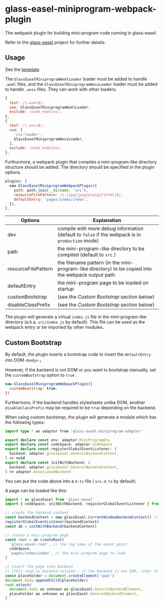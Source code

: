 # glass-easel-miniprogram-webpack-plugin

The webpack plugin for building mini-program code running in glass-easel.

Refer to the [glass-easel](https://github.com/wechat-miniprogram/glass-easel) project for further details.

## Usage

See the [template](../glass-easel-miniprogram-template/).

The `GlassEaselMiniprogramWxmlLoader` loader must be added to handle `.wxml` files, and the `GlassEaselMiniprogramWxssLoader` loader must be added to handle `.wxss` files. They can work with other loaders.

```js
{
  test: /\.wxml$/,
  use: GlassEaselMiniprogramWxmlLoader,
  exclude: /node_modules/,
},
{
  test: /\.wxss$/,
  use: [
    'css-loader',
    GlassEaselMiniprogramWxssLoader,
  ],
  exclude: /node_modules/,
},
```

Furthurmore, a webpack plugin that compiles a mini-program-like directory structure should be added. The directory should be specified in the plugin options.

```js
plugins: [
  new GlassEaselMiniprogramWebpackPlugin({
    path: path.join(__dirname, 'src'),
    resourceFilePattern: /\.(jpg|jpeg|png|gif|html)$/,
    defaultEntry: 'pages/index/index',
  }),
],
```

| Options | Explanation |
| ------- | ----------- |
| dev | compile with more debug information (default to `false` if the webpack is in `production` mode) |
| path | the mini-program-like directory to be compiled (default to `src` ) |
| resourceFilePattern | the filename pattern (in the mini-program-like directory) to be copied into the webpack output path |
| defaultEntry | the mini-program page to be loaded on startup |
| customBootstrap | (see the *Custom Bootstrap* section below) |
| disableClassPrefix | (see the *Custom Bootstrap* section below) |

The plugin will generate a virtual `index.js` file in the mini-program-like directory (a.k.a. `src/index.js` by default). This file can be used as the webpack entry or be imported by other modules.

## Custom Bootstrap

By default, the plugin inserts a bootstrap code to insert the `defaultEntry` into DOM `<body>` 。

However, if the backend is not DOM or you want to bootstrap manually, set the `customBootstrap` option to `true` .

```js
new GlassEaselMiniprogramWebpackPlugin({
  customBootstrap: true,
})
```

Furthermore, if the backend handles stylesheets unlike DOM, another `disableClassPrefix` may be required to be `true` depending on the backend.

When using custom bootstrap, the plugin will generate a module which has the following types: 

```ts
import type * as adapter from 'glass-easel-miniprogram-adapter'

export declare const env: adapter.MiniProgramEnv
export declare const codeSpace: adapter.CodeSpace
export declare const registerGlobalEventListener: (
  backend: adapter.glassEasel.GeneralBackendContext,
) => void
export declare const initWithBackend: (
  backend: adapter.glassEasel.GeneralBackendContext,
) => adapter.AssociatedBackend
```

You can put the code above into a `d.ts` file ( `src.d.ts` by default).

A page can be loaded like this:

```js
import * as glassEasel from 'glass-easel'
import { codeSpace, initWithBackend, registerGlobalEventListener } from './src' // import the plugin-generated code

// create the backend context
const backendContext = new glassEasel.CurrentWindowBackendContext() // or another backend context
registerGlobalEventListener(backendContext)
const ab = initWithBackend(backendContext)

// create a mini-program page
const root = ab.createRoot(
  'glass-easel-root', // the tag name of the mount point
  codeSpace,
  'pages/index/index', // the mini-program page to load
)

// insert the page into backend
// (this step is backend-related - if the backend is not DOM, refer to the backend documentation)
const placeholder = document.createElement('span')
document.body.appendChild(placeholder)
root.attach(
  document.body as unknown as glassEasel.GeneralBackendElement,
  placeholder as unknown as glassEasel.GeneralBackendElement,
)
```
